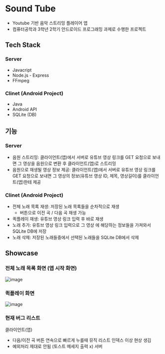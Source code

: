 # Sound Tube
- Youtube 기반 음악 스트리밍 플레이어 앱
- 컴퓨터공학과 3학년 2학기 안드로이드 프로그래밍 과제로 수행한 프로젝트

## Tech Stack
### Server
- Javacript
- Node.js - Express
- FFmpeg
### Clinet (Android Project)
- Java
- Android API
- SQLite (DB)

## 기능
### Server
- 음원 스트리밍: 클라이언트(앱)에서 서버로 유튜브 영상 링크를 GET 요청으로 보내면 그 영상을 음원으로 변환 후 클라이언트(앱)로 스트리밍 
- 음원으로 재생될 영상 정보 제공: 클라이언트(앱)에서 서버로 유튜브 영상 링크를 GET 요청으로 보내면 그 영상의 정보(유튜브 영상 ID, 제목, 영상길이)를 클라이언트(앱)한테 제공
### Clinet (Android Project)
- 전체 노래 목록 재생: 저장된 노래 목록들을 순차적으로 재생
  - 버튼으로 이전 곡 / 다음 곡 재생 가능
- 퀵플레이 재생: 유튜브 영상 링크 입력 후 바로 재생
- 노래 추가:  유튜브 영상 링크 입력으로 그 영상 에 해당하는 정보들을 가져와서 SQLite DB에 저장
- 노래 삭제: 저장된 노래들중에서 선택된 노래들을 SQLite DB에서 삭제

## Showcase
### 전체 노래 목록 화면 (앱 시작 화면)
![image](https://github.com/user-attachments/assets/1c15407e-560a-42db-8468-76e1f3e6b0ed)

### 퀵플레이 화면
![image](https://github.com/user-attachments/assets/463bb2c7-c8b7-4a0d-a95f-367d7da3e295)

### 현재 버그 리스트
클라이언트(앱)
- 다음/이전 곡 버튼 연속으로 빠르게 누를때 뮤직 리스트 인덱스 이상 현상 생김
- 예외처리 제대로 안됨 (토스트 메세지 출력 x)
서버 




